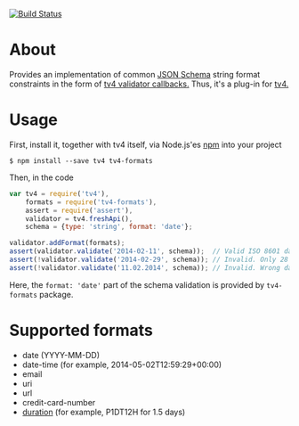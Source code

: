 [![Build Status](https://travis-ci.org/ikr/tv4-formats.svg?branch=master)](https://travis-ci.org/ikr/tv4-formats)

# About

Provides an implementation of common [JSON Schema](http://json-schema.org/) string format
constraints in the form of
[tv4 validator callbacks.](https://github.com/geraintluff/tv4#addformatformat-validationfunction)
Thus, it's a plug-in for [tv4.](https://github.com/geraintluff/tv4)

# Usage

First, install it, together with tv4 itself, via Node.js'es [npm](https://www.npmjs.org/) into your
project

    $ npm install --save tv4 tv4-formats

Then, in the code

```javascript
var tv4 = require('tv4'),
    formats = require('tv4-formats'),
    assert = require('assert'),
    validator = tv4.freshApi(),
    schema = {type: 'string', format: 'date'};

validator.addFormat(formats);
assert(validator.validate('2014-02-11', schema));  // Valid ISO 8601 date
assert(!validator.validate('2014-02-29', schema)); // Invalid. Only 28 days in this February
assert(!validator.validate('11.02.2014', schema)); // Invalid. Wrong date format
```

Here, the `format: 'date'` part of the schema validation is provided by `tv4-formats` package.

# Supported formats

* date (YYYY-MM-DD)
* date-time (for example, 2014-05-02T12:59:29+00:00)
* email
* uri
* url
* credit-card-number
* [duration](http://en.wikipedia.org/wiki/Iso8601#Durations) (for example, P1DT12H for 1.5 days)
